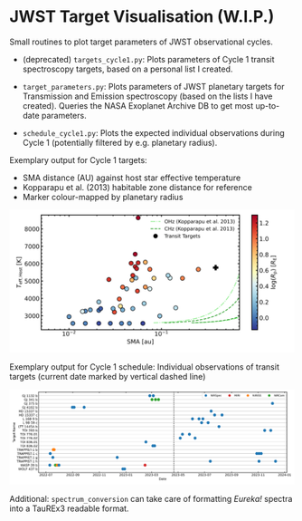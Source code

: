 # JWST Target Visualisation (W.I.P.)
Small routines to plot target parameters of JWST observational cycles.

- (deprecated) `targets_cycle1.py`: Plots parameters of Cycle 1 transit 
spectroscopy targets, based on a personal list I created.

- `target_parameters.py`: Plots parameters of JWST planetary targets for 
Transmission and Emission spectroscopy (based on the lists I have created). 
Queries the  NASA Exoplanet Archive DB to get most up-to-date parameters.

- `schedule_cycle1.py`: Plots the expected individual observations during 
Cycle 1 (potentially filtered by e.g. planetary radius).

Exemplary output for Cycle 1 targets: 
- SMA distance (AU) against host star effective temperature
- Kopparapu et al. (2013) habitable zone distance for reference
- Marker colour-mapped by planetary radius

![Cycle 1 Targets](plots/cycle1_targets_all.svg)

Exemplary output for Cycle 1 schedule: Individual observations of transit
targets (current date marked by vertical dashed line)

![Cycle 1 Schedule](plots/timeline_cycle1.svg)

Additional: `spectrum_conversion` can take care of formatting *Eureka!* spectra into a TauREx3 readable format.
